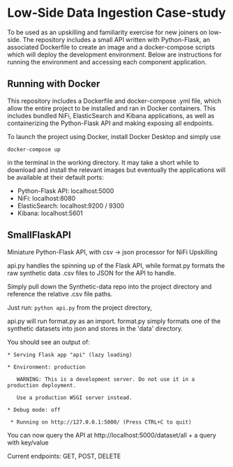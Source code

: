# Low-Side Data Ingestion Case-study

To be used as an upskilling and familiarity exercise for new joiners on low-side. The repository includes a small API written with Python-Flask, an associated Dockerfile to create an image and a docker-compose scripts which will deploy the development environment. Below are instructions for running the environment and accessing each component application.  

## Running with Docker

This repository includes a Dockerfile and docker-compose .yml file, which allow the entire project to be installed and ran in Docker containers. This includes bundled NiFi, ElasticSearch and Kibana applications, as well as containerizing the Python-Flask API and making exposing all endpoints.

 To launch the project using Docker, install Docker Desktop and simply use

 ` docker-compose up `

 in the terminal in the working directory. It may take a short while to download and install the relevant images but eventually the applications will be available at their default ports:

  - Python-Flask API: localhost:5000
  - NiFi: localhost:8080
  - ElasticSearch: localhost:9200 / 9300
  - Kibana: localhost:5601
  
## SmallFlaskAPI

Miniature Python-Flask API, with csv -> json processor for NiFi Upskilling 

api.py handles the spinning up of the Flask API, while format.py formats the raw synthetic data .csv files to JSON for the API to handle.

Simply pull down the Synthetic-data repo into the project directory and reference the relative .csv file paths.

Just run:
  `python api.py`
from the project directory,

api.py will run format.py as an import. format.py simply formats one of the synthetic datasets into json and stores in the 
'data' directory.

You should see an output of:

`* Serving Flask app "api" (lazy loading)`

`* Environment: production`

`   WARNING: This is a development server. Do not use it in a production deployment.`

`   Use a production WSGI server instead.`

` * Debug mode: off `

` * Running on http://127.0.0.1:5000/ (Press CTRL+C to quit)`

 
 You can now query the API at http://localhost:5000/dataset/all + a query with key/value
 
 Current endpoints:
 GET, POST, DELETE
